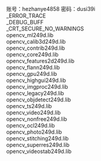 账号：hezhanye4858
密码：dusi39i  
_ERROR_TRACE  
_DEBUG_BUFF  
_CRT_SECURE_NO_WARNINGS  
opencv_ml249d.lib  
opencv_calib3d249d.lib  
opencv_contrib249d.lib  
opencv_core249d.lib  
opencv_features2d249d.lib  
opencv_flann249d.lib  
opencv_gpu249d.lib  
opencv_highgui249d.lib  
opencv_imgproc249d.lib  
opencv_legacy249d.lib  
opencv_objdetect249d.lib  
opencv_ts249d.lib  
opencv_video249d.lib  
opencv_nonfree249d.lib  
opencv_ocl249d.lib  
opencv_photo249d.lib  
opencv_stitching249d.lib  
opencv_superres249d.lib  
opencv_videostab249d.lib
